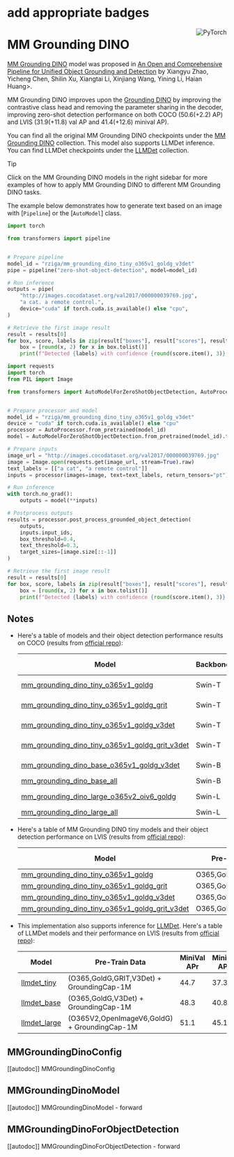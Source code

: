 <!--Copyright 2025 The HuggingFace Team. All rights reserved.

Licensed under the Apache License, Version 2.0 (the "License"); you may not use this file except in compliance with
the License. You may obtain a copy of the License at

http://www.apache.org/licenses/LICENSE-2.0

Unless required by applicable law or agreed to in writing, software distributed under the License is distributed on
an "AS IS" BASIS, WITHOUT WARRANTIES OR CONDITIONS OF ANY KIND, either express or implied. See the License for the
specific language governing permissions and limitations under the License.

⚠️ Note that this file is in Markdown but contain specific syntax for our doc-builder (similar to MDX) that may not be
rendered properly in your Markdown viewer.

-->

# add appropriate badges
<div style="float: right;">
    <div class="flex flex-wrap space-x-1">
           <img alt="PyTorch" src="https://img.shields.io/badge/PyTorch-DE3412?style=flat&logo=pytorch&logoColor=white">
    </div>
</div>

# MM Grounding DINO

[MM Grounding DINO](https://arxiv.org/abs/2401.02361) model was proposed in [An Open and Comprehensive Pipeline for Unified Object Grounding and Detection](https://arxiv.org/abs/2401.02361) by Xiangyu Zhao, Yicheng Chen, Shilin Xu, Xiangtai Li, Xinjiang Wang, Yining Li, Haian Huang>.

MM Grounding DINO improves upon the [Grounding DINO](https://huggingface.co/docs/transformers/model_doc/grounding-dino) by improving the contrastive class head and removing the parameter sharing in the decoder, improving zero-shot detection performance on both COCO (50.6(+2.2) AP) and LVIS (31.9(+11.8) val AP and 41.4(+12.6) minival AP).

You can find all the original MM Grounding DINO checkpoints under the [MM Grounding DINO](https://huggingface.co/collections/rziga/mm-grounding-dino-6839881a7f983113fafdbb0e) collection. This model also supports LLMDet inference. You can find LLMDet checkpoints under the [LLMDet](https://huggingface.co/collections/rziga/llmdet-68398b294d9866c16046dcdd) collection.

> [!TIP]
> Click on the MM Grounding DINO models in the right sidebar for more examples of how to apply MM Grounding DINO to different MM Grounding DINO tasks.

The example below demonstrates how to generate text based on an image with [`Pipeline`] or the [`AutoModel`] class.

<hfoptions id="usage">
<hfoption id="Pipeline">

```py
import torch

from transformers import pipeline


# Prepare pipeline
model_id = "rziga/mm_grounding_dino_tiny_o365v1_goldg_v3det"
pipe = pipeline("zero-shot-object-detection", model=model_id)

# Run inference
outputs = pipe(
    "http://images.cocodataset.org/val2017/000000039769.jpg",
    "a cat. a remote control.",
    device="cuda" if torch.cuda.is_available() else "cpu",
)

# Retrieve the first image result
result = results[0]
for box, score, labels in zip(result["boxes"], result["scores"], result["labels"]):
    box = [round(x, 2) for x in box.tolist()]
    print(f"Detected {labels} with confidence {round(score.item(), 3)} at location {box}")
```

</hfoption>
<hfoption id="AutoModel">

```py
import requests
import torch
from PIL import Image

from transformers import AutoModelForZeroShotObjectDetection, AutoProcessor


# Prepare processor and model
model_id = "rziga/mm_grounding_dino_tiny_o365v1_goldg_v3det"
device = "cuda" if torch.cuda.is_available() else "cpu"
processor = AutoProcessor.from_pretrained(model_id)
model = AutoModelForZeroShotObjectDetection.from_pretrained(model_id).to(device)

# Prepare inputs
image_url = "http://images.cocodataset.org/val2017/000000039769.jpg"
image = Image.open(requests.get(image_url, stream=True).raw)
text_labels = [["a cat", "a remote control"]]
inputs = processor(images=image, text=text_labels, return_tensors="pt").to(device)

# Run inference
with torch.no_grad():
    outputs = model(**inputs)

# Postprocess outputs
results = processor.post_process_grounded_object_detection(
    outputs,
    inputs.input_ids,
    box_threshold=0.4,
    text_threshold=0.3,
    target_sizes=[image.size[::-1]]
)

# Retrieve the first image result
result = results[0]
for box, score, labels in zip(result["boxes"], result["scores"], result["labels"]):
    box = [round(x, 2) for x in box.tolist()]
    print(f"Detected {labels} with confidence {round(score.item(), 3)} at location {box}")
```

</hfoption>
</hfoptions>

## Notes

- Here's a table of models and their object detection performance results on COCO (results from [official repo](https://github.com/open-mmlab/mmdetection/blob/main/configs/mm_grounding_dino/README.md)):

    |                                                              Model                                                             | Backbone |      Pre-Train Data      |   Style   |  COCO mAP  |
    | ------------------------------------------------------------------------------------------------------------------------------ | -------- | ------------------------ | --------- | ---------- |
    |  [mm_grounding_dino_tiny_o365v1_goldg](https://huggingface.co/rziga/mm_grounding_dino_tiny_o365v1_goldg)                       |  Swin-T  |        O365,GoldG        | Zero-shot | 50.4(+2.3) |
    |  [mm_grounding_dino_tiny_o365v1_goldg_grit](https://huggingface.co/rziga/mm_grounding_dino_tiny_o365v1_goldg_grit)             |  Swin-T  |     O365,GoldG,GRIT      | Zero-shot | 50.5(+2.1) |
    |  [mm_grounding_dino_tiny_o365v1_goldg_v3det](https://huggingface.co/rziga/mm_grounding_dino_tiny_o365v1_goldg_v3det)           |  Swin-T  |     O365,GoldG,V3Det     | Zero-shot | 50.6(+2.2) |
    |  [mm_grounding_dino_tiny_o365v1_goldg_grit_v3det](https://huggingface.co/rziga/mm_grounding_dino_tiny_o365v1_goldg_grit_v3det) |  Swin-T  |  O365,GoldG,GRIT,V3Det   | Zero-shot | 50.4(+2.0) |
    |  [mm_grounding_dino_base_o365v1_goldg_v3det](https://huggingface.co/rziga/mm_grounding_dino_base_o365v1_goldg_v3det)           |  Swin-B  |     O365,GoldG,V3Det     | Zero-shot |    52.5    |
    |  [mm_grounding_dino_base_all](https://huggingface.co/rziga/mm_grounding_dino_base_all)                                         |  Swin-B  |         O365,ALL         |     -     |    59.5    |
    |  [mm_grounding_dino_large_o365v2_oiv6_goldg](https://huggingface.co/rziga/mm_grounding_dino_large_o365v2_oiv6_goldg)           |  Swin-L  | O365V2,OpenImageV6,GoldG | Zero-shot |    53.0    |
    |  [mm_grounding_dino_large_all](https://huggingface.co/rziga/mm_grounding_dino_large_all)                                       |  Swin-L  |  O365V2,OpenImageV6,ALL  |     -     |    60.3    |

- Here's a table of MM Grounding DINO tiny models and their object detection performance on LVIS (results from [official repo](https://github.com/open-mmlab/mmdetection/blob/main/configs/mm_grounding_dino/README.md)):

    |                                                              Model                                                             |    Pre-Train Data     | MiniVal APr | MiniVal APc | MiniVal APf | MiniVal AP  | Val1.0 APr | Val1.0 APc | Val1.0 APf |  Val1.0 AP  |
    | ------------------------------------------------------------------------------------------------------------------------------ | --------------------- | ----------- | ----------- | ----------- | ----------- | ---------- | ---------- | ---------- | ----------- |
    |  [mm_grounding_dino_tiny_o365v1_goldg](https://huggingface.co/rziga/mm_grounding_dino_tiny_o365v1_goldg)                       |      O365,GoldG       |    28.1     |    30.2     |    42.0     | 35.7(+6.9)  |    17.1    |    22.4    |    36.5    | 27.0(+6.9)  |
    |  [mm_grounding_dino_tiny_o365v1_goldg_grit](https://huggingface.co/rziga/mm_grounding_dino_tiny_o365v1_goldg_grit)             |    O365,GoldG,GRIT    |    26.6     |    32.4     |    41.8     | 36.5(+7.7)  |    17.3    |    22.6    |    36.4    | 27.1(+7.0)  |
    |  [mm_grounding_dino_tiny_o365v1_goldg_v3det](https://huggingface.co/rziga/mm_grounding_dino_tiny_o365v1_goldg_v3det)           |   O365,GoldG,V3Det    |    33.0     |    36.0     |    45.9     | 40.5(+11.7) |    21.5    |    25.5    |    40.2    | 30.6(+10.5) |
    |  [mm_grounding_dino_tiny_o365v1_goldg_grit_v3det](https://huggingface.co/rziga/mm_grounding_dino_tiny_o365v1_goldg_grit_v3det) | O365,GoldG,GRIT,V3Det |    34.2     |    37.4     |    46.2     | 41.4(+12.6) |    23.6    |    27.6    |    40.5    | 31.9(+11.8) |


- This implementation also supports inference for [LLMDet](https://github.com/iSEE-Laboratory/LLMDet). Here's a table of LLMDet models and their performance on LVIS (results from [official repo](https://github.com/iSEE-Laboratory/LLMDet)):

    |                             Model                         | Pre-Train Data            |  MiniVal APr | MiniVal APc | MiniVal APf | MiniVal AP  | Val1.0 APr | Val1.0 APc | Val1.0 APf |  Val1.0 AP  |
    | --------------------------------------------------------- | -------------------------------------------- | ------------ | ----------- | ----------- | ----------- | ---------- | ---------- | ---------- | ----------- |
    | [llmdet_tiny](https://huggingface.co/rziga/llmdet_tiny)   | (O365,GoldG,GRIT,V3Det) + GroundingCap-1M    | 44.7         | 37.3        | 39.5        | 50.7        | 34.9       | 26.0       | 30.1       | 44.3        |
    | [llmdet_base](https://huggingface.co/rziga/llmdet_base)   | (O365,GoldG,V3Det) + GroundingCap-1M         | 48.3         | 40.8        | 43.1        | 54.3        | 38.5       | 28.2       | 34.3       | 47.8        |
    | [llmdet_large](https://huggingface.co/rziga/llmdet_large) | (O365V2,OpenImageV6,GoldG) + GroundingCap-1M | 51.1         | 45.1        | 46.1        | 56.6        | 42.0       | 31.6       | 38.8       | 50.2        |


## MMGroundingDinoConfig

[[autodoc]] MMGroundingDinoConfig

## MMGroundingDinoModel

[[autodoc]] MMGroundingDinoModel
    - forward

## MMGroundingDinoForObjectDetection

[[autodoc]] MMGroundingDinoForObjectDetection
    - forward
